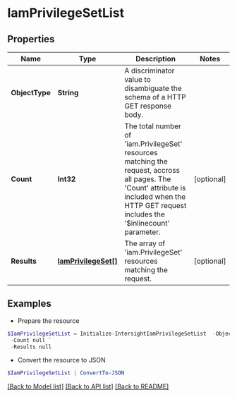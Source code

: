 # IamPrivilegeSetList
## Properties

Name | Type | Description | Notes
------------ | ------------- | ------------- | -------------
**ObjectType** | **String** | A discriminator value to disambiguate the schema of a HTTP GET response body. | 
**Count** | **Int32** | The total number of &#39;iam.PrivilegeSet&#39; resources matching the request, accross all pages. The &#39;Count&#39; attribute is included when the HTTP GET request includes the &#39;$inlinecount&#39; parameter. | [optional] 
**Results** | [**IamPrivilegeSet[]**](IamPrivilegeSet.md) | The array of &#39;iam.PrivilegeSet&#39; resources matching the request. | [optional] 

## Examples

- Prepare the resource
```powershell
$IamPrivilegeSetList = Initialize-IntersightIamPrivilegeSetList  -ObjectType null `
 -Count null `
 -Results null
```

- Convert the resource to JSON
```powershell
$IamPrivilegeSetList | ConvertTo-JSON
```

[[Back to Model list]](../README.md#documentation-for-models) [[Back to API list]](../README.md#documentation-for-api-endpoints) [[Back to README]](../README.md)

